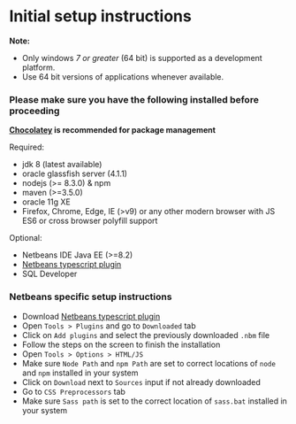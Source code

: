 # Initial setup instructions

**Note:**
  - Only windows _7 or greater_ (64 bit) is supported as a development platform.
  - Use 64 bit versions of applications whenever available.

### Please make sure you have the following installed before proceeding
**[Chocolatey](https://chocolatey.org/) is recommended for package management**

Required:
  - jdk 8 (latest available)
  - oracle glassfish server (4.1.1)
  - nodejs (>= 8.3.0) & npm
  - maven (>=3.5.0)
  - oracle 11g XE
  - Firefox, Chrome, Edge, IE (>v9) or any other modern browser with JS ES6 or cross browser polyfill support

Optional:
  - Netbeans IDE Java EE (>=8.2)
  - [Netbeans typescript plugin](https://github.com/Everlaw/nbts/releases)
  - SQL Developer

### Netbeans specific setup instructions
  - Download [Netbeans typescript plugin](https://github.com/Everlaw/nbts/releases)
  - Open `Tools > Plugins` and go to `Downloaded` tab
  - Click on `Add plugins` and select the previously downloaded `.nbm` file
  - Follow the steps on the screen to finish the installation
  - Open `Tools > Options > HTML/JS`
  - Make sure `Node Path` and `npm Path` are set to correct locations of `node` and `npm` installed in your system
  - Click on `Download` next to `Sources` input if not already downloaded
  - Go to `CSS Preprocessors` tab
  - Make sure `Sass path` is set to the correct location of `sass.bat` installed in your system
